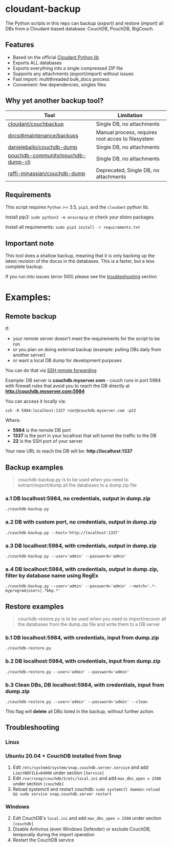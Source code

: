 # cloudant-backup

The Python scripts in this repo can backup (*export*) and restore (*import*) all DBs from a Cloudant-based database: CouchDB, PouchDB, BigCouch.

## Features
- Based on the official [Cloudant Python lib](https://github.com/cloudant/python-cloudant)
- Exports ALL databases
- Exports everything into a single compressed ZIP file
- Supports any attachments (export/import) without issues
- Fast import: multithreaded bulk_docs process
- Convenient: few dependencies, singles files

## Why yet another backup tool?
| Tool                                                                                       | Limitation                                        |
|--------------------------------------------------------------------------------------------|---------------------------------------------------|
| [cloudant/couchbackup](https://github.com/cloudant/couchbackup)                            | Single DB, no attachments                         |
| [docs@maintenance/backups](https://docs.couchdb.org/en/latest/maintenance/backups.html)    | Manual process, requires root acces to filesystem |
| [danielebailo/couchdb-dump](https://github.com/danielebailo/couchdb-dump)                  | Single DB, no attachments                         |
| [pouchdb-community/pouchdb-dump-cli](https://github.com/pouchdb-community/pouchdb-dump-cli)| Single DB, no attachments                         |
| [raffi-minassian/couchdb-dump](https://github.com/raffi-minassian/couchdb-dump)            | Deprecated, Single DB, no attachments             |


## Requirements
This script requires `Python` >= 3.5, `pip3`, and the `cloudant` python lib.

Install pip3: `sudo python3 -m ensurepip` or check your distro packages.

Install all requirements: `sudo pip3 install -r requirements.txt`

## Important note
This tool does a shallow backup, meaning that it is only backing up the latest revision of the docss in the databases. This is a faster, but a less complete backup.

If you run into issues (error 500) please see the [troubleshooting](#troubleshooting) section

# Examples:

## Remote backup
If:
- your remote server doesn't meet the requirements for the script to be run
- or you plan on doing external backup (example: pulling DBs daily from another server)
- or want a local DB dump for development purposes

You can do that via [SSH remote forwarding](https://www.ssh.com/ssh/tunneling/example#remote-forwarding)

Example: DB server is **couchdb.myserver.com** - couch runs in port 5984 with firewall rules that avoid you to reach the DB directly at **http://couchdb.myserver.com:5984**

You can access it locally via:

`ssh -R 5984:localhost:1337 root@couchdb.myserver.com -p22`

Where:

- **5984** is the remote DB port
- **1337** is the port in your localhost that will tunnel the traffic to the DB
- **22** is the SSH port of your server

Your new URL to reach the DB will be: **http://localhost:1337**

## Backup examples

> couchdb-backup.py is to be used when you need to extract/export/dump all the databases to a dump.zip file

### a.1 DB localhost:5984, no credentials, output in dump.zip

`./couchdb-backup.py`

### a.2 DB with custom port, no credentials, output in dump.zip

`./couchdb-backup.py --host='http://localhost:1337'`

### a.3 DB localhost:5984, with credentials, output in dump.zip

`./couchdb-backup.py --user='admin' --password='admin'`
 
### a.4 DB localhost:5984, with credentials, output in dump.zip, filter by database name using RegEx

`./couchdb-backup.py --user='admin' --password='admin' --match='.*-myprogram|users|.*bkp.*'`

## Restore examples

> couchdb-restore.py is to be used when you need to import/recover all the databases from the dump.zip file and write them to a DB server

### b.1 DB localhost:5984, with credentials, input from dump.zip

`./couchdb-restore.py`

### b.2 DB localhost:5984, with credentials, input from dump.zip

`./couchdb-restore.py --user='admin' --password='admin'`

### b.3 Clean DBs, DB localhost:5984, with credentials, input from dump.zip

`./couchdb-restore.py --user='admin' --password='admin' --clean`

This flag will **delete** all DBs listed in the backup, without further action.

## Troubleshooting

### Linux

### Ubuntu 20.04 + CouchDB installed from Snap

1. Edit `/etc/systemd/system/snap.couchdb.server.service` and add `LimitNOFILE=64000` under section `[Service]`
2. Edit `/var/snap/couchdb/5/etc/local.ini` and add `max_dbs_open = 2500` under section `[couchdb]`
3. Reload systemctl and restart couchdb: `sudo systemctl daemon-reload && sudo service snap.couchdb.server restart`

### Windows

2. Edit CouchDB's `local.ini` and add `max_dbs_open = 2500` under section `[couchdb]`
3. Disable Antivirus (even Windows Defender) or exclude CouchDB, temporally during the import operation
4. Restart the CouchDB service